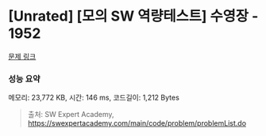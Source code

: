 # [Unrated] [모의 SW 역량테스트] 수영장 - 1952 

[문제 링크](https://swexpertacademy.com/main/code/problem/problemDetail.do?contestProbId=AV5PpFQaAQMDFAUq) 

### 성능 요약

메모리: 23,772 KB, 시간: 146 ms, 코드길이: 1,212 Bytes



> 출처: SW Expert Academy, https://swexpertacademy.com/main/code/problem/problemList.do